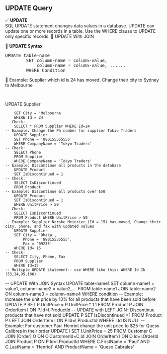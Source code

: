 ## UPDATE Query
✅ <b>UPDATE </b> <br> SQL UPDATE statement changes data values in a database. UPDATE can update one or more records in a table. Use the WHERE clause to UPDATE only specific records.
	🔷 UPDATE With JOIN 

🔷 <b>UPDATE Syntax </b> 
<pre>UPDATE table-name 
		SET column-name = column-value,
		    column-name = column-value, ......
		WHERE Condition   </pre>	 
🔷 Example: Supplier which id is 24 has moved. Change their city to Sydney to Melbourne 
<pre> </pre>		UPDATE Supplier
		SET City = 'Melbourne'
		WHERE Id = 24
	-- Check:
		SELECT * FROM Supplier WHERE Id=24
	-- Example: Change the Ph number for supplier Tokio Traders 
		UPDATE Supplier
		SET Phone = '880155555555'
		WHERE CompanyName = 'Tokyo Traders'
	-- Check:
		SELECT Phone 
		FROM Supplier 
		WHERE CompanyName = 'Tokyo Traders'
	-- Example: Discontinue all products in the database
		UPDATE Product
		SET IsDiscontinued = 1
	-- Check: 
		SELECT IsDiscontinued
		FROM Product
	-- Example: Discontinue all products over $50
		UPDATE Product
		SET IsDiscontinued = 1 
		WHERE UnitPrice > 50 
	-- Check:
		SELECT IsDiscontinued
		FROM Product WHERE UnitPrice > 50
	-- Example: Supplier Norske Meierier (Id = 15) has moved, Change their city, phone, and fax with updated values
		UPDATE Supplier
		SET City = 'Dhaka',
			Phone = '88015555555',
			Fax = '09235'
		WHERE Id= 15
	-- Check: 
		SELECT City, Phone, Fax
		FROM Supplier
		WHERE Id=15
	-- Multiple UPDATE statement-- use WHERE like this: WHERE Id IN (53,24,95,106) 
-- UPDATE With JOIN Syntax 
		UPDATE table-name1 
		SET column-name1 = value1,
			column-name2 = value2,....
		FROM table-name1 
		JOIN table-name2 ON column-name3 = column-name4 
		WHERE condition 
	-- Example: Increase the unit price by 10% for all products that have been sold before
		UPDATE P
		SET P.UnitPrice = P.UnitPrice * 1.1 
		FROM Product P
		JOIN OrderItem I ON P.Id=I.ProductId
	-- UPDATE with LEFT JOIN- Discontinue products that have not sold
		UPDATE P 
		SET IsDiscontinued =1
		FROM Product P 
		LEFT JOIN OrderItem I ON P.Id=I.ProductId
		WHERE I.Id IS NULL
	-- Example: For customer Paul Henriot change the unit price to $25 for Queso Calibres in their order
		UPDATE I 
		SET I.UnitPrice = 25
		FROM Customer C
		JOIN [Order] O ON O.CustomerId=C.Id
		JOIN OrderItem I ON O.Id=I.OrderId
		JOIN Product P ON P.Id=I.ProductId
		WHERE C.FirstName = 'Paul' AND C.LastName = 'Henriot'
			AND ProductName = 'Queso Cabrales'
	

